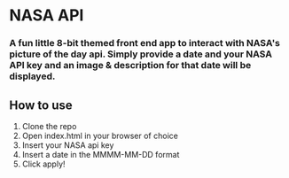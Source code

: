 # NASA API
### A fun little 8-bit themed front end app to interact with NASA's picture of the day api. Simply provide a date and your NASA API key and an image & description for that date will be displayed.

## How to use
1. Clone the repo
2. Open index.html in your browser of choice
3. Insert your NASA api key
4. Insert a date in the MMMM-MM-DD format
5. Click apply!



